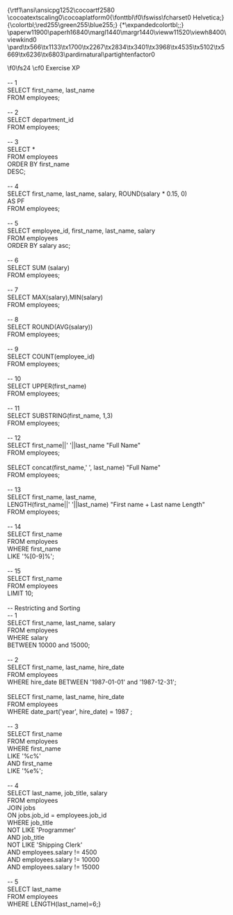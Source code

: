 {\rtf1\ansi\ansicpg1252\cocoartf2580
\cocoatextscaling0\cocoaplatform0{\fonttbl\f0\fswiss\fcharset0 Helvetica;}
{\colortbl;\red255\green255\blue255;}
{\*\expandedcolortbl;;}
\paperw11900\paperh16840\margl1440\margr1440\vieww11520\viewh8400\viewkind0
\pard\tx566\tx1133\tx1700\tx2267\tx2834\tx3401\tx3968\tx4535\tx5102\tx5669\tx6236\tx6803\pardirnatural\partightenfactor0

\f0\fs24 \cf0 Exercise XP\
\
-- 1\
SELECT first_name, last_name\
	FROM employees;\
	\
-- 2\
SELECT department_id\
	FROM employees;\
	\
-- 3\
SELECT *\
	FROM employees\
	ORDER BY first_name\
	DESC;\
	\
-- 4\
SELECT first_name, last_name, salary, ROUND(salary * 0.15, 0)\
	AS PF \
	FROM employees;\
	\
-- 5\
SELECT employee_id, first_name, last_name, salary\
	FROM employees\
	ORDER BY salary asc;\
	\
-- 6\
SELECT SUM (salary)\
	FROM employees;\
	\
-- 7\
SELECT MAX(salary),MIN(salary)\
	FROM employees;\
	\
-- 8\
SELECT ROUND(AVG(salary))\
	FROM employees;\
\
-- 9\
SELECT COUNT(employee_id)\
	FROM employees;\
	\
-- 10\
SELECT UPPER(first_name)\
	FROM employees;\
	\
-- 11\
SELECT SUBSTRING(first_name, 1,3)\
	FROM employees;\
	\
-- 12\
SELECT first_name||' '||last_name "Full Name" \
	FROM employees;\
	\
SELECT concat(first_name,' ', last_name) "Full Name"\
	FROM employees;\
\
-- 13\
SELECT first_name, last_name,\
	LENGTH(first_name||' '||last_name) "First name + Last name Length"\
	FROM employees;\
\
-- 14\
SELECT first_name\
	FROM employees\
	WHERE first_name \
	LIKE '%[0-9]%';\
	\
-- 15\
SELECT first_name\
	FROM employees\
	LIMIT 10;\
	\
-- Restricting and Sorting\
-- 1\
SELECT first_name, last_name, salary\
	FROM employees\
	WHERE salary\
	BETWEEN 10000 and 15000;\
	\
-- 2\
SELECT first_name, last_name, hire_date\
	FROM employees\
	WHERE hire_date BETWEEN '1987-01-01' and '1987-12-31';\
	\
SELECT first_name, last_name, hire_date\
	FROM employees\
	WHERE date_part('year', hire_date) = 1987 ;\
	\
-- 3\
SELECT first_name \
	FROM employees\
	WHERE first_name\
	LIKE '%c%' \
	AND first_name\
	LIKE '%e%';\
	\
-- 4\
SELECT last_name, job_title, salary\
	FROM employees\
	JOIN jobs\
	ON jobs.job_id = employees.job_id\
	WHERE job_title\
	NOT LIKE 'Programmer' \
	AND job_title\
	NOT LIKE 'Shipping Clerk'\
	AND employees.salary != 4500\
	AND employees.salary != 10000\
	AND employees.salary != 15000\
	\
-- 5\
SELECT last_name \
	FROM employees \
	WHERE LENGTH(last_name)=6;}